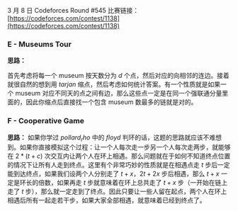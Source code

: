 3 月 8 日 Codeforces Round #545
比赛链接：[https://codeforces.com/contest/1138](https://codeforces.com/contest/1138)

### E - Museums Tour
**思路：**

首先考虑将每一个 museum 按天数分为 $d$ 个点，然后对应的向相邻的连边。接着就很自然的想到用 $tarjan$  缩点，然后考虑如何统计答案。有一个性质就是如果一个 museum 对应不同天的点之间有边，那么这些点一定是在同一个强联通分量里面的，因此你缩点后直接找一个包含 museum 数最多的链就是对的。

### F - Cooperative Game
**思路：**
如果你学过 $pollard_rho$ 中的 $floyd$ 判环的话，这题的思路就应该不难想到。如果你直接模拟这个过程：让一个人每次走一步另一个人每次走两步，就能够在 $2*(t+c)$ 次交互内让两个人在环上相遇。那么问题就在于如何不知道终点位置的情况下让所有人走到终点。这里有个非常巧妙的性质就是在相遇点走 $t$ 步后一定能到达终点，如果我们设两个人分别走了 $t+x$，$2t+2x$ 步后相遇，那么 $t+x$ 一定是环长的倍数，如果再走 $t$ 步就意味着在环上总共走了 $t+x$ 步（一开始在链上走了 $t$ 步），那么就一定走到了终点。因此只要让一些人留在起点，两个人在环上相遇后所有一起走若干步，如果大家全部相遇，就意味着已经到终点了。